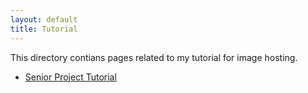 ```yaml
---
layout: default
title: Tutorial
---
```


This directory contians pages related to my tutorial for image hosting.

- [Senior Project Tutorial](./projectTutorial.md)